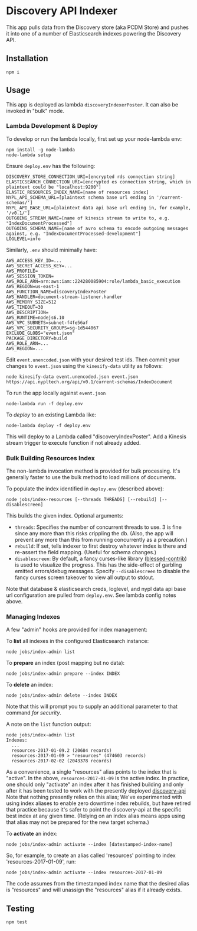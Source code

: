 # Discovery API Indexer

This app pulls data from the Discovery store (aka PCDM Store) and pushes it into one of a number of Elasticsearch indexes powering the Discovery API.

## Installation

```
npm i
```

## Usage

This app is deployed as lambda `discoveryIndexerPoster`. It can also be invoked in "bulk" mode.

### Lambda Development & Deploy

To develop or run the lambda locally, first set up your node-lambda env:

```
npm install -g node-lambda
node-lambda setup
```

Ensure `deploy.env` has the following:
```
DISCOVERY_STORE_CONNECTION_URI=[encrypted rds connection string]
ELASTICSEARCH_CONNECTION_URI=[encrypted es connection string, which in plaintext could be "localhost:9200"]
ELASTIC_RESOURCES_INDEX_NAME=[name of resources index]
NYPL_API_SCHEMA_URL=[plaintext schema base url ending in '/current-schemas/']
NYPL_API_BASE_URL=[plaintext data api base url ending in, for example, '/v0.1/']
OUTGOING_STREAM_NAME=[name of kinesis stream to write to, e.g. "IndexDocumentProcessed"]
OUTGOING_SCHEMA_NAME=[name of avro schema to encode outgoing messages against, e.g. "IndexDocumentProcessed-development"]
LOGLEVEL=info
```

Similarly, `.env` should minimally have:
```
AWS_ACCESS_KEY_ID=...
AWS_SECRET_ACCESS_KEY=...
AWS_PROFILE=
AWS_SESSION_TOKEN=
AWS_ROLE_ARN=arn:aws:iam::224280085904:role/lambda_basic_execution
AWS_REGION=us-east-1
AWS_FUNCTION_NAME=discoveryIndexPoster
AWS_HANDLER=document-stream-listener.handler
AWS_MEMORY_SIZE=512
AWS_TIMEOUT=30
AWS_DESCRIPTION=
AWS_RUNTIME=nodejs6.10
AWS_VPC_SUBNETS=subnet-f4fe56af
AWS_VPC_SECURITY_GROUPS=sg-1d544067
EXCLUDE_GLOBS="event.json"
PACKAGE_DIRECTORY=build
AWS_ROLE_ARN=...
AWS_REGION=...
```

Edit `event.unencoded.json` with your desired test ids. Then commit your changes to `event.json` using the `kinesify-data` utility as follows:

```
node kinesify-data event.unencoded.json event.json https://api.nypltech.org/api/v0.1/current-schemas/IndexDocument
```

To run the app locally against `event.json`

```
node-lambda run -f deploy.env
```

To *deploy* to an existing Lambda like:

```
node-lambda deploy -f deploy.env
```

This will deploy to a Lambda called "discoveryIndexPoster". Add a Kinesis stream trigger to execute function if not already added.

### Bulk Building Resources Index

The non-lambda invocation method is provided for bulk processing. It's generally faster to use the bulk method to load millions of documents.

To populate the index identified in `deploy.env` (described above):

`node jobs/index-resources [--threads THREADS] [--rebuild] [--disablescreen]`

This builds the given index. Optional arguments:
* `threads`: Specifies the number of concurrent threads to use. 3 is fine since any more than this risks crippling the db. (Also, the app will prevent any more than this from running concurrently as a precaution.)
* `rebuild`: If set, tells indexer to first destroy whatever index is there and re-assert the field mapping. (Useful for schema changes.)
* `disablescreen`: By default, a fancy curses-like library ([blessed-contrib](https://github.com/yaronn/blessed-contrib)) is used to visualize the progress. This has the side-effect of garbling emitted errors/debug messages. Specify `--disablescreen` to disable the fancy curses screen takeover to view all output to stdout.

Note that database & elasticsearch creds, loglevel, and nypl data api base url configuration are pulled from `deploy.env`. See lambda config notes above.

### Managing Indexes

A few "admin" hooks are provided for index management:

To **list** all indexes in the configured Elasticsearch instance:

`node jobs/index-admin list`

To **prepare** an index (post mapping but no data):

`node jobs/index-admin prepare --index INDEX`

To **delete** an index:

`node jobs/index-admin delete --index INDEX`

Note that this will prompt you to supply an additional parameter to that command *for security*.

A note on the `list` function output:

```
node jobs/index-admin list
Indexes:
  ...
  resources-2017-01-09.2 (20684 records)
  resources-2017-01-09 > "resources" (474603 records)
  resources-2017-02-02 (2043378 records)
```

As a convenience, a single "resources" alias points to the index that is "active". In the above, `resources-2017-01-09` is the active index. In practice, one should only "activate" an index after it has finished building and only after it has been tested to work with the presently deployed [discovery-api](https://github.com/nypl-discovery/discovery-api) Note that nothing presently relies on this alias; We've experimented with using index aliases to enable zero downtime index rebuilds, but have retired that practice because it's safer to point the discovery-api at the specific best index at any given time. (Relying on an index alias means apps using that alias may not be prepared for the new target schema.)

To **activate** an index:

`node jobs/index-admin activate --index [datestamped-index-name]`

So, for example, to create an alias called 'resources' pointing to index 'resources-2017-01-09', run:

`node jobs/index-admin activate --index resources-2017-01-09`

The code assumes from the timestamped index name that the desired alias is "resources" and will unassign the "resources" alias if it already exists.

## Testing

```
npm test
```

